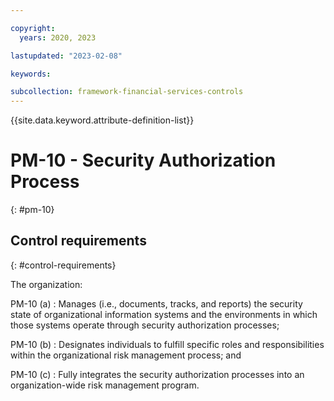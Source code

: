```yaml
---

copyright:
  years: 2020, 2023

lastupdated: "2023-02-08"

keywords:

subcollection: framework-financial-services-controls
---
```


{{site.data.keyword.attribute-definition-list}}

               
# PM-10 - Security Authorization Process
{: #pm-10}

## Control requirements
{: #control-requirements}

The organization:

PM-10 (a)
    : Manages (i.e., documents, tracks, and reports) the security state of organizational information systems and the environments in which those systems operate through security authorization processes;

PM-10 (b)
    : Designates individuals to fulfill specific roles and responsibilities within the organizational risk management process; and

PM-10 (c)
    : Fully integrates the security authorization processes into an organization-wide risk management program.





